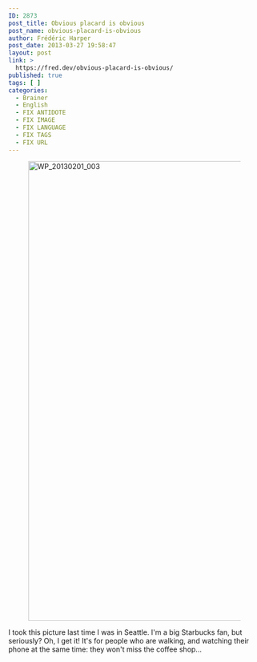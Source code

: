 ```yaml
---
ID: 2873
post_title: Obvious placard is obvious
post_name: obvious-placard-is-obvious
author: Frédéric Harper
post_date: 2013-03-27 19:58:47
layout: post
link: >
  https://fred.dev/obvious-placard-is-obvious/
published: true
tags: [ ]
categories:
  - Brainer
  - English
  - FIX ANTIDOTE
  - FIX IMAGE
  - FIX LANGUAGE
  - FIX TAGS
  - FIX URL
---
```

<figure><img alt="WP_20130201_003" src="http://fred.dev/wp-content/uploads/2013/03/WP_20130201_003.jpg" width="1632" height="918" /></figure>
I took this picture last time I was in Seattle. I'm a big Starbucks fan, but seriously? Oh, I get it! It's for people who are walking, and watching their phone at the same time: they won't miss the coffee shop...